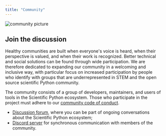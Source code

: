 ```yaml
---
title: "Community"
---
```


<!---
<div style="color: red; border: 2px solid; margin-top: 1rem; padding: 0.25rem;"><b>TODO add alttext and make this a gallery of pictures (maybe cycling and clickable)</b></div>
-->

![community picture](images/community.png)

## Join the discussion

Healthy communities are built when everyone's voice is heard,
when their perspective is valued, and when their work is recognized.
Better technical and social solutions can be found through wide participation.
We are therefore dedicated to expanding our community in a welcoming and inclusive way,
with particular focus on increased participation by people who identify with groups that are
underrepresented in STEM and the open source scientific Python community.

The community consists of a group of developers, maintainers, and users of tools in the Scientific Python ecosystem.
Those who participate in the project must adhere to our [community code of conduct](https://scientific-python.org/code_of_conduct/).

- [Discussion forum](https://discuss.scientific-python.org), where you can be part of ongoing conversations about the Scientific Python ecosystem;
- [Discord server](https://discord.gg/vur45CbwMz) for synchronous communication with members of the community.
